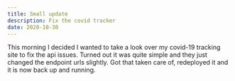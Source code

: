 ```yaml
---
title: Small update
description: Fix the covid tracker
date: 2020-10-30
---
```


This morning I decided I wanted to take a look over my covid-19 tracking site to fix the api issues. Turned out it was quite simple and they just changed the endpoint urls slightly. Got that taken care of, redeployed it and it is now back up and running.
